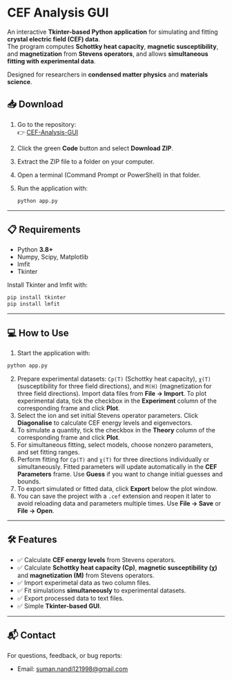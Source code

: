 # CEF Analysis GUI

An interactive **Tkinter-based Python application** for simulating and fitting **crystal electric field (CEF) data**.  
The program computes **Schottky heat capacity**, **magnetic susceptibility**, and **magnetization** from **Stevens operators**, and allows **simultaneous fitting with experimental data**.  

Designed for researchers in **condensed matter physics** and **materials science**.  

## 📥 Download

1. Go to the repository:  
   👉 [CEF-Analysis-GUI](https://github.com/sumannandi-cmp/CEF-Analysis-GUI)  

2. Click the green **Code** button and select **Download ZIP**.  

3. Extract the ZIP file to a folder on your computer.  

4. Open a terminal (Command Prompt or PowerShell) in that folder.  

5. Run the application with:
   ```bash
   python app.py
   ```

---

## 📋 Requirements

- Python **3.8+**  
- Numpy, Scipy, Matplotlib
- lmfit
- Tkinter

Install Tkinter and lmfit with:
```bash
pip install tkinter
pip install lmfit
```

---

## 💻 How to Use

1. Start the application with:
```bash
python app.py
```
2. Prepare experimental datasets: `Cp(T)` (Schottky heat capacity), `χ(T)` (susceptibility for three field directions), and `M(H)` (magnetization for three field directions). Import data files from **File → Import**.
To plot experimental data, tick the checkbox in the **Experiment** column of the corresponding frame and click **Plot**.  
4. Select the ion and set initial Stevens operator parameters. Click **Diagonalise** to calculate CEF energy levels and eigenvectors.
5. To simulate a quantity, tick the checkbox in the **Theory** column of the corresponding frame and click **Plot**.
6. For simultaneous fitting, select models, choose nonzero parameters, and set fitting ranges.   
5. Perform fitting for `Cp(T)` and `χ(T)` for three directions individually or simultaneously. Fitted parameters will update automatically in the **CEF Parameters** frame. Use **Guess** if you want to change initial guesses and bounds.
7. To export simulated or fitted data, click **Export** below the plot window.
8. You can save the project with a `.cef` extension and reopen it later to avoid reloading data and parameters multiple times. Use **File → Save** or **File → Open**. 

---


## 🛠️ Features

- ✅ Calculate **CEF energy levels** from Stevens operators. 
- ✅ Calculate **Schottky heat capacity (Cp)**, **magnetic susceptibility (χ)** and **magnetization (M)** from Stevens operators.
- ✅ Import experimetal data as two column files.
- ✅ Fit simulations **simultaneously** to experimental datasets.
- ✅ Export processed data to text files.
- ✅ Simple **Tkinter-based GUI**.

---

## 📬 Contact

For questions, feedback, or bug reports:

- Email: [suman.nandi121998@gmail.com](mailto:suman.nandi121998@gmail.com)
